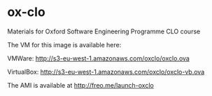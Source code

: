 # ox-clo
Materials for Oxford Software Engineering Programme CLO course

The VM for this image is available here:

VMWare: http://s3-eu-west-1.amazonaws.com/oxclo/oxclo.ova

VirtualBox: http://s3-eu-west-1.amazonaws.com/oxclo/oxclo-vb.ova

The AMI is available at http://freo.me/launch-oxclo
